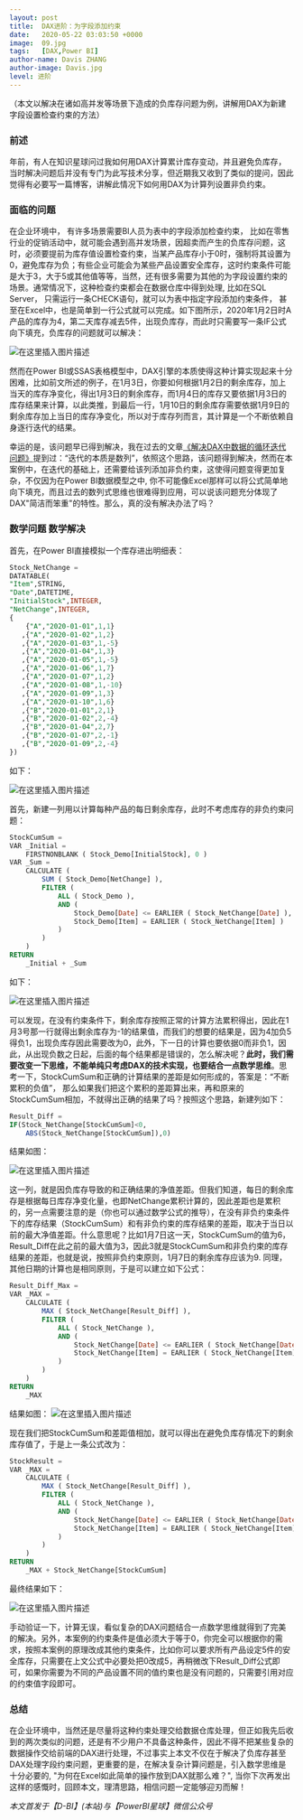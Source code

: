 ```yaml
---
layout: post
title:  DAX进阶：为字段添加约束
date:   2020-05-22 03:03:50 +0000
image:  09.jpg
tags:   [DAX,Power BI]
author-name: Davis ZHANG
author-image: Davis.jpg
level: 进阶
---
```


（本文以解决在诸如高并发等场景下造成的负库存问题为例，讲解用DAX为新建字段设置检查约束的方法）

### 前述

年前，有人在知识星球问过我如何用DAX计算累计库存变动，并且避免负库存，当时解决问题后并没有专门为此写技术分享，但近期我又收到了类似的提问，因此觉得有必要写一篇博客，讲解此情况下如何用DAX为计算列设置非负约束。

### 面临的问题

在企业环境中， 有许多场景需要BI人员为表中的字段添加检查约束， 比如在零售行业的促销活动中，就可能会遇到高并发场景，因超卖而产生的负库存问题，这时，必须要提前为库存值设置检查约束，当某产品库存小于0时，强制将其设置为0，避免库存为负；有些企业可能会为某些产品设置安全库存，这时约束条件可能是大于3，大于5或其他值等等，当然，还有很多需要为其他的为字段设置约束的场景。通常情况下，这种检查约束都会在数据仓库中得到处理,  比如在SQL Server， 只需运行一条CHECK语句，就可以为表中指定字段添加约束条件， 甚至在Excel中，也是简单到一行公式就可以完成。如下图所示，2020年1月2日时A产品的库存为4，第二天库存减去5件，出现负库存，而此时只需要写一条IF公式向下填充，负库存的问题就可以解决：

![在这里插入图片描述](https://img-blog.csdnimg.cn/2020052016515058.png?x-oss-process=image/watermark,type_ZmFuZ3poZW5naGVpdGk,shadow_10,text_RC1CSSB8IERhdmlzIG9uIEJJ,size_16,color_FFFFFF,t_70)

然而在Power BI或SSAS表格模型中，DAX引擎的本质使得这种计算实现起来十分困难，比如前文所述的例子，在1月3日，你要如何根据1月2日的剩余库存，加上当天的库存净变化，得出1月3日的剩余库存，而1月4日的库存又要依据1月3日的库存结果来计算，以此类推，到最后一行，1月10日的剩余库存需要依据1月9日的剩余库存加上当日的库存净变化，所以对于库存列而言，其计算是一个不断依赖自身逐行迭代的结果。

幸运的是，该问题早已得到解决，我在过去的文章[《解决DAX中数据的循环迭代问题》](https://d-bi.gitee.io/dax-iteration-calculate/)提到过：“迭代的本质是数列”，依照这个思路，该问题得到解决，然而在本案例中，在迭代的基础上，还需要给该列添加非负约束，这使得问题变得更加复杂，不仅因为在Power BI数据模型之中, 你不可能像Excel那样可以将公式简单地向下填充，而且过去的数列式思维也很难得到应用，可以说该问题充分体现了DAX"简洁而笨重"的特性。那么，真的没有解决办法了吗？

### 数学问题 数学解决

首先，在Power BI直接模拟一个库存进出明细表：

```SQL
Stock_NetChange = 
DATATABLE(
"Item",STRING,
"Date",DATETIME,
"InitialStock",INTEGER,
"NetChange",INTEGER,
{
    {"A","2020-01-01",1,1}
   ,{"A","2020-01-02",1,2}
   ,{"A","2020-01-03",1,-5}
   ,{"A","2020-01-04",1,3}
   ,{"A","2020-01-05",1,-5}
   ,{"A","2020-01-06",1,7}
   ,{"A","2020-01-07",1,2}
   ,{"A","2020-01-08",1,-10}
   ,{"A","2020-01-09",1,3}
   ,{"A","2020-01-10",1,6}
   ,{"B","2020-01-01",2,1}
   ,{"B","2020-01-02",2,-4}
   ,{"B","2020-01-04",2,7}
   ,{"B","2020-01-07",2,-1}
   ,{"B","2020-01-09",2,-4}
})
```

如下：

![在这里插入图片描述](https://img-blog.csdnimg.cn/20200520184848269.png?x-oss-process=image/watermark,type_ZmFuZ3poZW5naGVpdGk,shadow_10,text_RC1CSSB8IERhdmlzIG9uIEJJ,size_16,color_FFFFFF,t_70)

首先，新建一列用以计算每种产品的每日剩余库存，此时不考虑库存的非负约束问题：

```SQL
StockCumSum = 
VAR _Initial =
    FIRSTNONBLANK ( Stock_Demo[InitialStock], 0 )
VAR _Sum =
    CALCULATE (
        SUM ( Stock_Demo[NetChange] ),
        FILTER (
            ALL ( Stock_Demo ),
            AND (
                Stock_Demo[Date] <= EARLIER ( Stock_NetChange[Date] ),
                Stock_Demo[Item] = EARLIER ( Stock_NetChange[Item] )
            )
        )
    )
RETURN
    _Initial + _Sum
```

如下：

![在这里插入图片描述](https://img-blog.csdnimg.cn/20200520190434529.png?x-oss-process=image/watermark,type_ZmFuZ3poZW5naGVpdGk,shadow_10,text_RC1CSSB8IERhdmlzIG9uIEJJ,size_16,color_FFFFFF,t_70)

可以发现，在没有约束条件下，剩余库存按照正常的计算方法累积得出，因此在1月3号那一行就得出剩余库存为-1的结果值，而我们的想要的结果是，因为4加负5得负1，出现负库存因此需要改为0，此外，下一日的计算也要依据0而非负1，因此，从出现负数之日起，后面的每个结果都是错误的，怎么解决呢？**此时，我们需要改变一下思维，不能单纯只考虑DAX的技术实现，也要结合一点数学思维**。思考一下，StockCumSum和正确的计算结果的差距是如何形成的，答案是：“不断累积的负值”， 那么如果我们把这个累积的差距算出来，再和原来的StockCumSum相加，不就得出正确的结果了吗？按照这个思路，新建列如下：

```SQL
Result_Diff = 
IF(Stock_NetChange[StockCumSum]<0,
	ABS(Stock_NetChange[StockCumSum]),0)
```

结果如图：

![在这里插入图片描述](https://img-blog.csdnimg.cn/20200520192248111.png?x-oss-process=image/watermark,type_ZmFuZ3poZW5naGVpdGk,shadow_10,text_RC1CSSB8IERhdmlzIG9uIEJJ,size_16,color_FFFFFF,t_70)

这一列，就是因负库存导致的和正确结果的净值差距。但我们知道，每日的剩余库存是根据每日库存净变化量，也即NetChange累积计算的，因此差距也是累积的，另一点需要注意的是（你也可以通过数学公式的推导），在没有非负约束条件下的库存结果（StockCumSum）和有非负约束的库存结果的差距，取决于当日以前的最大净值差距。什么意思呢？比如1月7日这一天，StockCumSum的值为6，Result_Diff在此之前的最大值为3，因此3就是StockCumSum和非负约束的库存结果的差距，也就是说，按照非负约束原则，1月7日的剩余库存应该为9. 同理，其他日期的计算也是相同原则，于是可以建立如下公式：

```SQL
Result_Diff_Max = 
VAR _MAX =
    CALCULATE (
        MAX ( Stock_NetChange[Result_Diff] ),
        FILTER (
            ALL ( Stock_NetChange ),
            AND (
                Stock_NetChange[Date] <= EARLIER ( Stock_NetChange[Date] ),
                Stock_NetChange[Item] = EARLIER ( Stock_NetChange[Item] )
            )
        )
    )
RETURN
    _MAX
```

结果如图：
![在这里插入图片描述](https://img-blog.csdnimg.cn/20200521110906609.png?x-oss-process=image/watermark,type_ZmFuZ3poZW5naGVpdGk,shadow_10,text_RC1CSSB8IERhdmlzIG9uIEJJ,size_16,color_FFFFFF,t_70)

现在我们把StockCumSum和差距值相加，就可以得出在避免负库存情况下的剩余库存值了，于是上一条公式改为：

```SQL
StockResult = 
VAR _MAX =
    CALCULATE (
        MAX ( Stock_NetChange[Result_Diff] ),
        FILTER (
            ALL ( Stock_NetChange ),
            AND (
                Stock_NetChange[Date] <= EARLIER ( Stock_NetChange[Date] ),
                Stock_NetChange[Item] = EARLIER ( Stock_NetChange[Item] )
            )
        )
    )
RETURN
    _MAX + Stock_NetChange[StockCumSum]
```

最终结果如下：

![在这里插入图片描述](https://img-blog.csdnimg.cn/20200521111615558.png?x-oss-process=image/watermark,type_ZmFuZ3poZW5naGVpdGk,shadow_10,text_RC1CSSB8IERhdmlzIG9uIEJJ,size_16,color_FFFFFF,t_70)

手动验证一下，计算无误，看似复杂的DAX问题结合一点数学思维就得到了完美的解决。另外，本案例的约束条件是值必须大于等于0，你完全可以根据你的需求，按照本案例的原理改成其他约束条件，比如你可以要求所有产品设定5件的安全库存，只需要在上文公式中必要处把0改成5，再稍微改下Result_Diff公式即可，如果你需要为不同的产品设置不同的值约束也是没有问题的，只需要引用对应的约束值字段即可。

### 总结

在企业环境中，当然还是尽量将这种约束处理交给数据仓库处理，但正如我先后收到的两次类似的问题，还是有不少用户不具备这种条件，因此不得不把某些复杂的数据操作交给前端的DAX进行处理，不过事实上本文不仅在于解决了负库存甚至DAX处理字段约束问题，更重要的是，在解决复杂计算问题是，引入数学思维是十分必要的, "为何在Excel如此简单的操作放到DAX就那么难？", 当你下次再发出这样的感慨时，回顾本文，理清思路，相信问题一定能够迎刃而解！

*本文首发于【D-BI】(本站)与【PowerBI星球】微信公众号*
